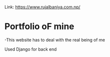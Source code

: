 Link: https://www.rujalbaniya.com.np/

# Portfolio oF mine

-This website has to deal with the real being of me 


Used Django for back end

